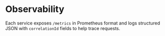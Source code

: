 # Observability

Each service exposes `/metrics` in Prometheus format and logs structured JSON with `correlationId` fields to help trace requests.

